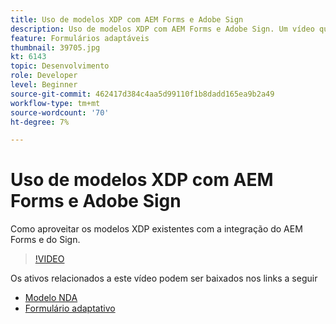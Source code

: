 ```yaml
---
title: Uso de modelos XDP com AEM Forms e Adobe Sign
description: Uso de modelos XDP com AEM Forms e Adobe Sign. Um vídeo que detalha o uso de modelos XDP existentes com a integração do AEM Forms e do Sign.
feature: Formulários adaptáveis
thumbnail: 39705.jpg
kt: 6143
topic: Desenvolvimento
role: Developer
level: Beginner
source-git-commit: 462417d384c4aa5d99110f1b8dadd165ea9b2a49
workflow-type: tm+mt
source-wordcount: '70'
ht-degree: 7%

---
```


# Uso de modelos XDP com AEM Forms e Adobe Sign

Como aproveitar os modelos XDP existentes com a integração do AEM Forms e do Sign.

>[!VIDEO](https://video.tv.adobe.com/v/39705/?quality=9&learn=on)

Os ativos relacionados a este vídeo podem ser baixados nos links a seguir

* [Modelo NDA](assets/nda-agreement-xdp-template.zip)
* [Formulário adaptativo](assets/nda-agreement-af-with-xdp-template.zip)
